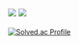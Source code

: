 <img src="https://img.shields.io/badge/Python-007396?style=plastic-square&logo=python&logoColor=white"/> <img src="https://img.shields.io/badge/Unity-007396?style=plastic-square&logo=Unity&logoColor=white"/>
----
[![Solved.ac Profile](http://mazassumnida.wtf/api/generate_badge?boj=Cansur777)](https://solved.ac/Cansur777)
